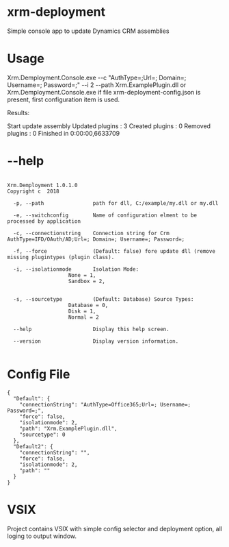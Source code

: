# xrm-deployment

Simple console app to update Dynamics CRM assemblies 

# Usage

Xrm.Demployment.Console.exe --c "AuthType=<authOption>;Url=<crmurl>; Domain=<Domain>; Username=<User>; Password=<Password>;" --i 2 --path Xrm.ExamplePlugin.dll
or
Xrm.Demployment.Console.exe if file xrm-deployment-config.json is present, first configuration item is used.

 Results:
 
Start update assembly
Updated plugins : 3
Created plugins : 0
Removed plugins : 0
Finished in  0:00:00,6633709

# --help
```

Xrm.Demployment 1.0.1.0
Copyright c  2018

  -p, --path                path for dll, C:/example/my.dll or my.dll

  -e, --switchconfig        Name of configuration elment to be processed by application

  -c, --connectionstring    Connection string for Crm AuthType=IFD/OAuth/AD;Url=; Domain=; Username=; Password=;

  -f, --force               (Default: false) fore update dll (remove missing plugintypes (plugin class).

  -i, --isolationmode       Isolation Mode:
                    None = 1,
                    Sandbox = 2,


  -s, --sourcetype          (Default: Database) Source Types:
                    Database = 0,
                    Disk = 1,
                    Normal = 2

  --help                    Display this help screen.

  --version                 Display version information.
  
```

# Config File 
```
{
  "Default": {
    "connectionString": "AuthType=Office365;Url=; Username=; Password=;",
    "force": false,
    "isolationmode": 2,
    "path": "Xrm.ExamplePlugin.dll",
    "sourcetype": 0
  },
  "Default2": {
    "connectionString": "",
    "force": false,
    "isolationmode": 2,
    "path": ""
  }
}
```

# VSIX 
Project contains VSIX with simple config selector and deployment option, all loging to output window.

